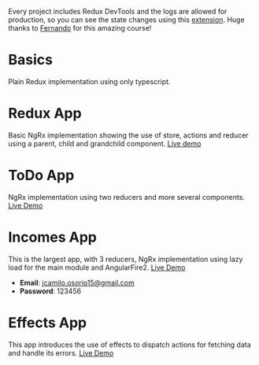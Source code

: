 Every project includes Redux DevTools and the logs are allowed for production, so you can see the state changes using this [extension](https://chrome.google.com/webstore/detail/redux-devtools/lmhkpmbekcpmknklioeibfkpmmfibljd?hl=es](https://chrome.google.com/webstore/detail/redux-devtools/lmhkpmbekcpmknklioeibfkpmmfibljd?hl=es)). Huge thanks to [Fernando](https://fernando-herrera.com/) for this amazing course!

# Basics
Plain Redux implementation using only typescript.

# Redux App
Basic NgRx implementation showing the use of store, actions and reducer using a parent, child and grandchild component.
[Live demo](https://reduxapp-e868f.firebaseapp.com/)

# ToDo App
NgRx implementation using two reducers and more several components.
[Live Demo](https://todoapp-e868f.firebaseapp.com/)

# Incomes App
This is the largest app, with 3 reducers, NgRx implementation using lazy load for the main module and AngularFire2.
[Live Demo](https://incomeapp-e868f.firebaseapp.com/)
* **Email**: jcamilo.osorio15@gmail.com
* **Password**:	123456

# Effects App
This app introduces the use of effects to dispatch actions for fetching data and handle its errors. 
[Live Demo](https://effectsapp-e868f.firebaseapp.com/)